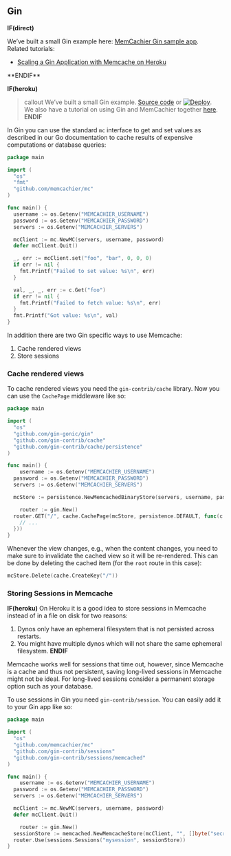 
## Gin

**IF(direct)**
<div class="alert alert-info">
We’ve built a small Gin example here:
<a href="https://github.com/memcachier/examples-gin">MemCachier Gin sample app</a>.
<br>
Related tutorials:
<ul>
  <li><a href="https://devcenter.heroku.com/articles/gin-memcache">Scaling a Gin Application with Memcache on Heroku</a></li>
</ul>
</div>
**ENDIF**

**IF(heroku)**
>callout
>We’ve built a small Gin example.
><a class="github-source-code" href="http://github.com/memcachier/examples-gin">Source code</a> or
>[![Deploy](https://www.herokucdn.com/deploy/button.png)](https://heroku.com/deploy?template=http://github.com/memcachier/examples-gin).
><br>
>We also have a tutorial on using Gin and MemCachier together
>[here](https://devcenter.heroku.com/articles/gin-memcache).
**ENDIF**

In Gin you can use the standard `mc` interface to get and set values
as described in our Go documentation to cache results of expensive
computations or database queries:

```go
package main

import (
  "os"
  "fmt"
  "github.com/memcachier/mc"
)

func main() {
  username := os.Getenv("MEMCACHIER_USERNAME")
  password := os.Getenv("MEMCACHIER_PASSWORD")
  servers := os.Getenv("MEMCACHIER_SERVERS")

  mcClient := mc.NewMC(servers, username, password)
  defer mcClient.Quit()

  _, err := mcClient.set("foo", "bar", 0, 0, 0)
  if err != nil {
    fmt.Printf("Failed to set value: %s\n", err)
  }

  val, _, _, err := c.Get("foo")
  if err != nil {
    fmt.Printf("Failed to fetch value: %s\n", err)
  }
  fmt.Printf("Got value: %s\n", val)
}
```

In addition there are two Gin specific ways to use Memcache:

1. Cache rendered views
2. Store sessions

### Cache rendered views

To cache rendered views you need the `gin-contrib/cache` library. Now you can
use the `CachePage` middleware like so:

```go
package main

import (
  "os"
  "github.com/gin-gonic/gin"
  "github.com/gin-contrib/cache"
  "github.com/gin-contrib/cache/persistence"
)

func main() {
	username := os.Getenv("MEMCACHIER_USERNAME")
  password := os.Getenv("MEMCACHIER_PASSWORD")
  servers := os.Getenv("MEMCACHIER_SERVERS")

  mcStore := persistence.NewMemcachedBinaryStore(servers, username, password, persistence.FOREVER)

	router := gin.New()
  router.GET("/", cache.CachePage(mcStore, persistence.DEFAULT, func(c *gin.Context) {
    // ...
  }))
}
```

Whenever the view changes, e.g., when the content changes, you need to make
sure to invalidate the cached view so it will be re-rendered.
This can be done by deleting the cached item (for the `root` route in this
case):

```go
mcStore.Delete(cache.CreateKey("/"))
```

### Storing Sessions in Memcache

**IF(heroku)**
On Heroku it is a good idea to store sessions in Memcache instead of in a file
on disk for two reasons:

1. Dynos only have an ephemeral filesystem that is not persisted across restarts.
2. You might have multiple dynos which will not share the same ephemeral filesystem.
**ENDIF**

Memcache works well for sessions that time out, however,
since Memcache is a cache and thus not persistent, saving long-lived
sessions in Memcache might not be ideal. For long-lived sessions consider a
permanent storage option such as your database.

To use sessions in Gin you need `gin-contrib/session`. You can easily add it
to your Gin app like so:

```go
package main

import (
  "os"
  "github.com/memcachier/mc"
  "github.com/gin-contrib/sessions"
  "github.com/gin-contrib/sessions/memcached"
)

func main() {
	username := os.Getenv("MEMCACHIER_USERNAME")
  password := os.Getenv("MEMCACHIER_PASSWORD")
  servers := os.Getenv("MEMCACHIER_SERVERS")

  mcClient := mc.NewMC(servers, username, password)
  defer mcClient.Quit()

	router := gin.New()
  sessionStore := memcached.NewMemcacheStore(mcClient, "", []byte("secret"))
  router.Use(sessions.Sessions("mysession", sessionStore))
}
```
